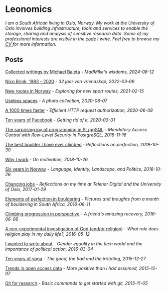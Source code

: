 
# Leonomics

_I am a South African living in Oslo, Norway. My work at the University of Oslo involves building infrastructure, tools and services to enable the storage, sharing and analysis of sensitive research data. Some of my professional interests are visible in the [code](https://github.com/leondutoit) I write. Feel free to browse my [CV](https://leonomics.com/cv.html) for more information._

## Posts

[Collected writings by Michael Baleta](https://leonomics.com/follow-the-psyche-madmike.html) - _MadMike's wisdoms, 2024-08-12_

[Nico Brink, 1983 - 2020](https://leonomics.com/Nico.html) - _32 jaar van vriendskap, 2022-03-09_

[New routes in Norway](https://leonomics.com/new-routes-in-norway.html) - _Exploring for new sport routes, 2021-02-15_

[Useless spaces](https://leonomics.com/useless-spaces.html) - _A photo collection, 2020-08-07_

[A 1000 times faster](https://leonomics.com/a-1000-times-faster.html) - _Efficient HTTP request authorization, 2020-06-08_

[Ten years of Facebook](https://leonomics.com/ten-years-of-facebook.html) - _Getting rid of it, 2020-03-01_

[The surprising joy of programming in PL/pgSQL](https://leonomics.com/the-surprising-joy-of-plpgsql.html) - _Mandatory Access Control with Row-Level Security in PostgreSQL, 2018-11-16_

[The best boulder I have ever climbed](https://leonomics.com/the-best-boulder-ive-ever-climbed.html) - _Reflections on perfection, 2018-10-30_

[Why I work](https://leonomics.com/why-i-work.html) - _On motivation, 2018-10-26_

[Six years in Norway](https://leonomics.com/six-years-in-norway.html) - _Language, Identity, Landscape, and Politics, 2018-10-26_

[Changing jobs](https://leonomics.com/changing-jobs.html) -
_Reflections on my time at Telenor Digital and the University of Oslo, 2017-01-29_

[Elements of perfection in bouldering](https://leonomics.com/elements-of-perfection-in-bouldering.html) - _Pictures and thoughts from a month of bouldering in South Africa, 2016-08-11_

[Climbing progression in perspective](https://leonomics.com/climbing-progression-in-perspective.html) - _A friend's amazing recovery, 2016-06-06_

[A non-experimental investigation of God (and/or religion)](https://leonomics.com/a-non-experimental-investigation-of-god.html) - _What role does religion play in my daily life?, 2016-05-12_

[I wanted to write about](https://leonomics.com/i-wanted-to-write-about.html) - _Gender equality in the tech world and the importance of political action, 2016-03-04_

[Ten years of yoga](https://leonomics.com/ten-years-of-yoga.html) - _The good, the bad and the irritating, 2015-12-27_

[Trends in open access data](https://leonomics.com/trends-in-open-data.html) - _More positive than I had assumed, 2015-12-07_

[Git for research](https://leonomics.com/git-for-research.html) - _Basic commands to get started with git, 2015-11-05_
